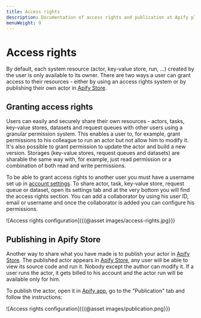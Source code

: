 ```yaml
---
title: Access rights
description: Documentation of access rights and publication at Apify platform.
menuWeight: 9
---
```


# [](./acess_rights)Access rights

By default, each system resource (actor, key-value store, run, ...) created by the user is only available to its owner. There are two ways a user can grant access to their resources - either by using an access rights system or by publishing their own actor in [Apify Store](https://apify.com/store).

## Granting access rights

Users can easily and securely share their own resources - actors, tasks, key-value stores, datasets and request queues with other users using a granular permission system. This enables a user to, for example, grant permissions to his colleague to run an actor but not allow him to modify it. It's also possible to grant permission to update the actor and build a new version. Storages (key-value stores, request queues and datasets) are sharable the same way with, for example, just read permission or a combination of both read and write permissions.

To be able to grant access rights to another user you must have a username set up in [account settings](https://my.apify.com/account#/profile). To share actor, task, key-value store, request queue or dataset, open its settings tab and at the very bottom you will find the access rights section. You can add a collaborator by using his user ID, email or username and once the collaborator is added you can configure his permissions.

![Access rights configuration]({{@asset images/access-rights.jpg}})

## Publishing in Apify Store

Another way to share what you have made is to publish your actor in [Apify Store](https://apify.com/store). The published actor appears in [Apify Store](https://apify.com/store), any user will be able to view its source code and run it. Nobody except the author can modify it. If a user runs the actor, it gets billed to his account and the actor run will be available only for him.

To publish the actor, open it in [Apify app](https://my.apify.com), go to the "Publication" tab and follow the instructions:

![Access rights configuration]({{@asset images/publication.png}})
